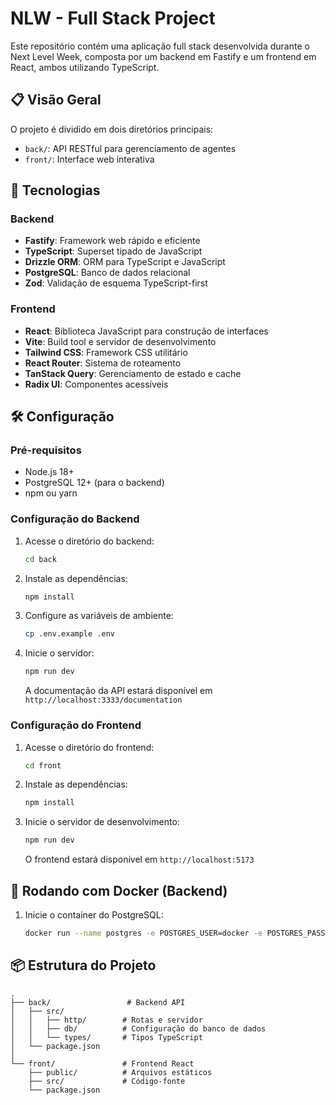# NLW - Full Stack Project

Este repositório contém uma aplicação full stack desenvolvida durante o Next Level Week, composta por um backend em Fastify e um frontend em React, ambos utilizando TypeScript.

## 📋 Visão Geral

O projeto é dividido em dois diretórios principais:
- `back/`: API RESTful para gerenciamento de agentes
- `front/`: Interface web interativa

## 🚀 Tecnologias

### Backend
- **Fastify**: Framework web rápido e eficiente
- **TypeScript**: Superset tipado de JavaScript
- **Drizzle ORM**: ORM para TypeScript e JavaScript
- **PostgreSQL**: Banco de dados relacional
- **Zod**: Validação de esquema TypeScript-first

### Frontend
- **React**: Biblioteca JavaScript para construção de interfaces
- **Vite**: Build tool e servidor de desenvolvimento
- **Tailwind CSS**: Framework CSS utilitário
- **React Router**: Sistema de roteamento
- **TanStack Query**: Gerenciamento de estado e cache
- **Radix UI**: Componentes acessíveis

## 🛠️ Configuração

### Pré-requisitos
- Node.js 18+
- PostgreSQL 12+ (para o backend)
- npm ou yarn

### Configuração do Backend
1. Acesse o diretório do backend:
   ```bash
   cd back
   ```
2. Instale as dependências:
   ```bash
   npm install
   ```
3. Configure as variáveis de ambiente:
   ```bash
   cp .env.example .env
   ```
4. Inicie o servidor:
   ```bash
   npm run dev
   ```
   A documentação da API estará disponível em `http://localhost:3333/documentation`

### Configuração do Frontend
1. Acesse o diretório do frontend:
   ```bash
   cd front
   ```
2. Instale as dependências:
   ```bash
   npm install
   ```
3. Inicie o servidor de desenvolvimento:
   ```bash
   npm run dev
   ```
   O frontend estará disponível em `http://localhost:5173`

## 🐋 Rodando com Docker (Backend)

1. Inicie o container do PostgreSQL:
   ```bash
   docker run --name postgres -e POSTGRES_USER=docker -e POSTGRES_PASSWORD=docker -e POSTGRES_DB=agents -p 5432:5432 -d postgres
   ```

## 📦 Estrutura do Projeto

```
.
├── back/                 # Backend API
│   ├── src/
│   │   ├── http/        # Rotas e servidor
│   │   ├── db/          # Configuração do banco de dados
│   │   └── types/       # Tipos TypeScript
│   └── package.json
│
└── front/               # Frontend React
    ├── public/          # Arquivos estáticos
    ├── src/             # Código-fonte
    └── package.json
```

